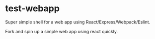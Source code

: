 # test-webapp

Super simple shell for a web app using React/Express/Webpack/Eslint.

Fork and spin up a simple web app using react quickly.
